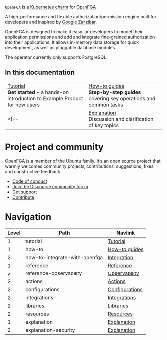`OpenFGA` is a [Kubernetes charm](https://juju.is/docs/olm/charmed-operator) for [OpenFGA](https://github.com/openfga/openfga)


A high-performance and flexible authorization/permission engine built for developers and inspired by [Google Zanzibar](https://zanzibar.academy/).

OpenFGA is designed to make it easy for developers to model their application permissions and add and integrate fine-grained authorization into their applications.
It allows in-memory data storage for quick development, as well as pluggable database modules.

The operator currently only supports PostgreSQL.

## In this documentation

| | |
|-|-|
| [Tutorial](/t/13827)</br> **Get started** - a hands-on introduction to Example Product for new users </br> | [How-to guides](/t/14193) </br> **Step-by-step guides** covering key operations and common tasks |
<!-- | [Explanation](/t/<discourse-ID>) </br> Discussion and clarification of key topics | [Reference](/t/<discourse-ID>) </br> **Technical information** - specifications, APIs, architecture | -->

# Project and community

OpenFGA is a member of the Ubuntu family. It’s an open source project that warmly welcomes community projects, contributions, suggestions, fixes and constructive feedback.

* [Code of conduct](https://ubuntu.com/community/code-of-conduct)
* [Join the Discourse community forum](https://discourse.charmhub.io/tag/identity)
* [Get support](https://github.com/canonical/openfga-operator/issues)
* [Contribute](https://github.com/canonical/openfga-operator/blob/main/CONTRIBUTING.md)


# Navigation

| Level | Path | Navlink |
| -- | -- | -- |
| 1 | tutorial | [Tutorial](/t/13827) |
| 1 | how-to | [How-to guides](/t/14193) |
| 2 | how-to-integrate-with-openfga | [Integration](/t/14192) |
| 1 | reference | [Reference]() |
| 2 | reference-observability | [Observability](/t/13828) |
| 2 | actions | [Actions](https://charmhub.io/openfga-k8s/actions) |
| 2 | configurations | [Configurations](https://charmhub.io/openfga-k8s/configure) |
| 2 | integrations | [Integrations](https://charmhub.io/openfga-k8s/integrations) |
| 2 | libraries | [Libraries](https://charmhub.io/openfga-k8s/libraries) |
| 2 | resources | [Resources](https://charmhub.io/openfga-k8s/resources) |
| 1 | explanation | [Explanation](/t/15692) |
| 2 | explanation-security | [Explanation](/t/15693) |


<!--
IF YOU NEED TO REDIRECT FROM AN OLD URL TO A NEW URL, UNCOMMENT AND UPDATE THE REDIRECTS TABLE BELOW ON THE TEMPLATE: | /EXAMPLE-CHARM/docs/OLD-URL | /EXAMPLE-CHARM/docs/NEW-URL |
-->

<!--
<a href="#heading--0003"><h1 id="heading--0003">Redirects</h1></a>

[details=Mapping table]
| Path | Location |
| -- | -- |
[/details]
-->
